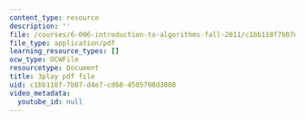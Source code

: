 ```yaml
---
content_type: resource
description: ''
file: /courses/6-006-introduction-to-algorithms-fall-2011/c1bb118f7b07d4e7cd684505708d3808_FNeL18KsWPc.pdf
file_type: application/pdf
learning_resource_types: []
ocw_type: OCWFile
resourcetype: Document
title: 3play pdf file
uid: c1bb118f-7b07-d4e7-cd68-4505708d3808
video_metadata:
  youtube_id: null
---
```

